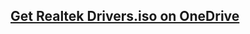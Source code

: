 ## [Get Realtek Drivers.iso on OneDrive](https://tpnh-my.sharepoint.com/:u:/g/personal/levuphucnguyen_tpnh_onmicrosoft_com/EYapmuG2aoFNtrfKtg8TbwEBBNOs0UHzJLxv8P6f55Ivkw?e=k8BDaa)
